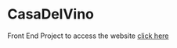 # CasaDelVino
Front End Project
to access the website [click here](https://nikireis.github.io/CasaDelVino/casadelvino.html)
